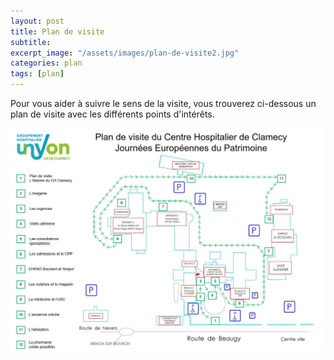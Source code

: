 ```yaml
---
layout: post
title: Plan de visite
subtitle:
excerpt_image: "/assets/images/plan-de-visite2.jpg"
categories: plan
tags: [plan]
---
```


Pour vous aider à suivre le sens de la visite, vous trouverez ci-dessous un plan de visite avec les différents points d'intérêts. 


![HistoirePhoto1](/assets/images/plan-de-visite2.jpg)


